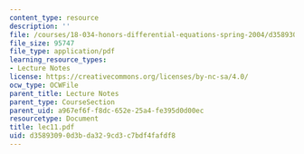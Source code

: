 ```yaml
---
content_type: resource
description: ''
file: /courses/18-034-honors-differential-equations-spring-2004/d35893090d3bda329cd3c7bdf4fafdf8_lec11.pdf
file_size: 95747
file_type: application/pdf
learning_resource_types:
- Lecture Notes
license: https://creativecommons.org/licenses/by-nc-sa/4.0/
ocw_type: OCWFile
parent_title: Lecture Notes
parent_type: CourseSection
parent_uid: a967ef6f-f8dc-652e-25a4-fe395d0d00ec
resourcetype: Document
title: lec11.pdf
uid: d3589309-0d3b-da32-9cd3-c7bdf4fafdf8
---
```

